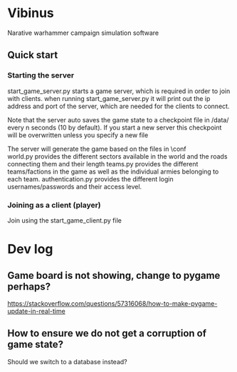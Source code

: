 # Vibinus
Narative warhammer campaign simulation software

## Quick start



### Starting the server
start_game_server.py starts a game server, which is required in order to join with clients.
when running start_game_server.py it will print out the ip address and port of the server, which are needed for the clients to connect.

Note that the server auto saves the game state to a checkpoint file in /data/ every n seconds (10 by default).
If you start a new server this checkpoint will be overwritten unless you specify a new file

The server will generate the game based on the files in \conf\
world.py provides the different sectors available in the world and the roads connecting them and their length
teams.py provides the different teams/factions in the game as well as the individual armies belonging to each team.
authentication.py provides the different login usernames/passwords and their access level. 

### Joining as a client (player)

Join using the start_game_client.py file

	

# Dev log

## Game board is not showing, change to pygame perhaps?
https://stackoverflow.com/questions/57316068/how-to-make-pygame-update-in-real-time

## How to ensure we do not get a corruption of game state?
Should we switch to a database instead?
